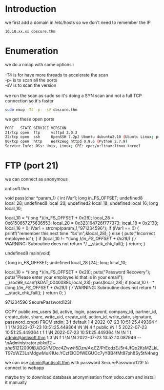 # Introduction

we first add a domain in /etc/hosts so we don't need to remember the IP
```bash
10.10.xx.xx obscure.thm
```

# Enumeration

we do a nmap with some options :\
\
-T4 is for have more threads to accelerate the scan\
-p- is to scan all the ports\
-sV is to scan the version\
\
we run the scan as sudo so it's doing a SYN scan and not a full TCP connection so it's faster

```bash
sudo nmap -T4 -p- -sV obscure.thm
```

we got these open ports
```bash
PORT   STATE SERVICE VERSION
21/tcp open  ftp     vsftpd 3.0.3
22/tcp open  ssh     OpenSSH 7.2p2 Ubuntu 4ubuntu2.10 (Ubuntu Linux; protocol 2.0)
80/tcp open  http    Werkzeug httpd 0.9.6 (Python 2.7.9)
Service Info: OSs: Unix, Linux; CPE: cpe:/o:linux:linux_kernel
```


# FTP (port 21)
we can connect as anonymous


antisoft.thm



void pass(char *param_1)
{
  int iVar1;
  long in_FS_OFFSET;
  undefined8 local_28;
  undefined8 local_20;
  undefined2 local_18;
  undefined local_16;
  long local_10;
  
  local_10 = *(long *)(in_FS_OFFSET + 0x28);
  local_28 = 0x6150657275636553;
  local_20 = 0x323164726f777373;
  local_18 = 0x2133;
  local_16 = 0;
  iVar1 = strcmp(param_1,"971234596");
  if (iVar1 == 0) {
    printf("remember this next time \'%s\'\n",&local_28);
  }
  else {
    puts("Incorrect employee id");
  }
  if (local_10 != *(long *)(in_FS_OFFSET + 0x28)) {
                    /* WARNING: Subroutine does not return */
    __stack_chk_fail();
  }
  return;
}




undefined8 main(void)

{
  long in_FS_OFFSET;
  undefined local_28 [24];
  long local_10;
  
  local_10 = *(long *)(in_FS_OFFSET + 0x28);
  puts("Password Recovery");
  puts("Please enter your employee id that is in your email");
  __isoc99_scanf(&DAT_0040088c,local_28);
  pass(local_28);
  if (local_10 != *(long *)(in_FS_OFFSET + 0x28)) {
                    /* WARNING: Subroutine does not return */
    __stack_chk_fail();
  }
  return 0;
}






971234596
SecurePassword123!



COPY public.res_users (id, active, login, password, company_id, partner_id, create_date, share, write_uid, create_uid, action_id, write_date, signature, password_crypt) FROM stdin;
3	f	default		1	4	2022-07-23 10:51:25.449364	f	1	1	\N	2022-07-23 10:51:25.449364	\N	\N
4	f	public	\N	1	5	2022-07-23 10:51:25.449364	t	1	1	\N	2022-07-23 10:51:25.449364	\N	\N
1	t	admin@antisoft.thm		1	3	\N	f	1	\N	\N	2022-07-23 10:52:10.087949	<span data-o-mail-quote="1">-- <br data-o-mail-quote="1">\nAdministrator</span>	$pbkdf2-sha512$12000$lBJiDGHMOcc4Zwwh5Dzn/A$x.EZ/PrEodzEJ5r4JfQo2KsMZLkLT97xWZ3LsMdgwMuK1Ue.YCzfElODfWEGUOc7yYBB4fMt87ph8Sy5tN4nag

we can use admin@antisoft.thm with password SecurePassword123! to connect to webapp



maybe try to download database anonymisation from odoo.com and install it manually


















